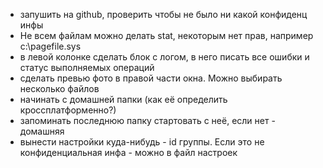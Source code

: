  - запушить на github, проверить чтобы не было ни какой конфиденц инфы
 - Не всем файлам можно делать stat, некоторым нет прав, например c:\pagefile.sys
 - в левой колонке сделать блок с логом, в него писать все ошибки и статус выполняемых операций
 - сделать превью фото в правой части окна. Можно выбирать несколько файлов 
 - начинать с домашней папки (как её определить кроссплатформенно?)
 - запоминать последнюю папку стартовать с неё, если нет - домашняя
 - вынести настройки куда-нибудь - id группы. Если это не конфиденциальная инфа - можно в файл настроек
  